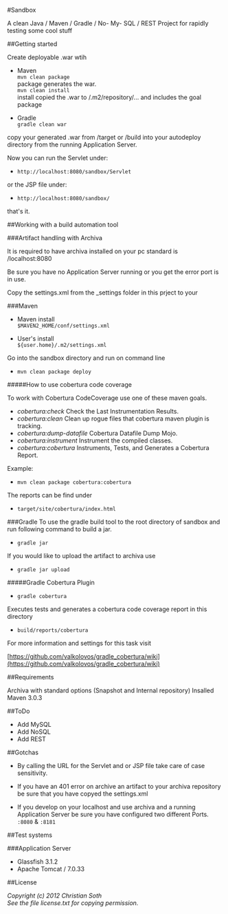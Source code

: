 #Sandbox

A clean Java / Maven / Gradle / No- My- SQL / REST Project for rapidly testing some cool stuff


##Getting started

Create deployable .war  wtih 

- Maven<br/>
`mvn clean package`<br/>
package generates the war.<br>
`mvn clean install` <br>
install copied the .war to /.m2/repository/... and includes the goal package

- Gradle<br/>
`gradle clean war`

copy your generated .war from /target or /build into your autodeploy directory from the running Application Server.

Now you can run the Servlet under:

- `http://localhost:8080/sandbox/Servlet`

or the JSP file under:

- `http://localhost:8080/sandbox/`

that's it.

##Working with a build automation tool

###Artifact handling with Archiva

It is required to have archiva installed on your pc standard is /localhost:8080

Be sure you have no Application Server running or you get the error port is in use.

Copy the settings.xml from the _settings folder in this prject to your

###Maven
- Maven install<br/>
`$MAVEN2_HOME/conf/settings.xml`

- User's install<br/>
`${user.home}/.m2/settings.xml`

Go into the sandbox directory and run on command line

- `mvn clean package deploy`

#####How to use cobertura code coverage

To work with Cobertura CodeCoverage use one of these maven goals.

* _cobertura:check_ Check the Last Instrumentation Results.
* _cobertura:clean_ Clean up rogue files that cobertura maven plugin is tracking.
* _cobertura:dump-datafile_ Cobertura Datafile Dump Mojo.
* _cobertura:instrument_ Instrument the compiled classes.
* _cobertura:cobertura_ Instruments, Tests, and Generates a Cobertura Report.

Example:

- `mvn clean package cobertura:cobertura`

The reports can be find under 

- `target/site/cobertura/index.html`

###Gradle
To use the gradle build tool to the root directory of sandbox and run following command to build a jar.

- `gradle jar `

If you would like to upload the artifact to archiva use

- `gradle jar upload`

#####Gradle Cobertura Plugin

- `gradle cobertura`

Executes tests and generates a cobertura code coverage report in this directory

- `build/reports/cobertura`

For more information and settings for this task visit

[https://github.com/valkolovos/gradle_cobertura/wiki](https://github.com/valkolovos/gradle_cobertura/wiki)


##Requirements

Archiva with standard options (Snapshot and Internal repository)
Insalled Maven 3.0.3


##ToDo

- Add MySQL
- Add NoSQL
- Add REST

##Gotchas

- By calling the URL for the Servlet and or JSP file 
take care of case sensitivity.

- If you have an 401 error on archive an artifact to your archiva repository be sure
that you have copyed the settings.xml 

- If you develop on your localhost and use archiva and a running Application Server be sure you have configured two different Ports. `:8080` & `:8181`


##Test systems


###Application Server

- Glassfish 3.1.2
- Apache Tomcat / 7.0.33
	

##License

_Copyright (c) 2012 Christian Soth<br>
See the file license.txt for copying permission._
